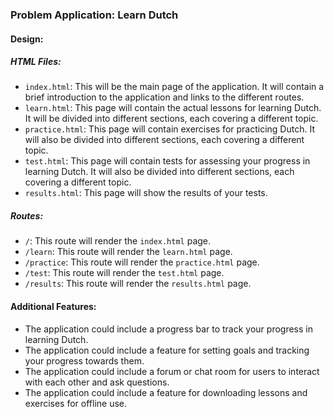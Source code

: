 ### Problem Application: Learn Dutch

#### Design:

##### HTML Files:

* `index.html`: This will be the main page of the application. It will contain a brief introduction to the application and links to the different routes.
* `learn.html`: This page will contain the actual lessons for learning Dutch. It will be divided into different sections, each covering a different topic.
* `practice.html`: This page will contain exercises for practicing Dutch. It will also be divided into different sections, each covering a different topic.
* `test.html`: This page will contain tests for assessing your progress in learning Dutch. It will also be divided into different sections, each covering a different topic.
* `results.html`: This page will show the results of your tests.

##### Routes:

* `/`: This route will render the `index.html` page.
* `/learn`: This route will render the `learn.html` page.
* `/practice`: This route will render the `practice.html` page.
* `/test`: This route will render the `test.html` page.
* `/results`: This route will render the `results.html` page.

#### Additional Features:

* The application could include a progress bar to track your progress in learning Dutch.
* The application could include a feature for setting goals and tracking your progress towards them.
* The application could include a forum or chat room for users to interact with each other and ask questions.
* The application could include a feature for downloading lessons and exercises for offline use.